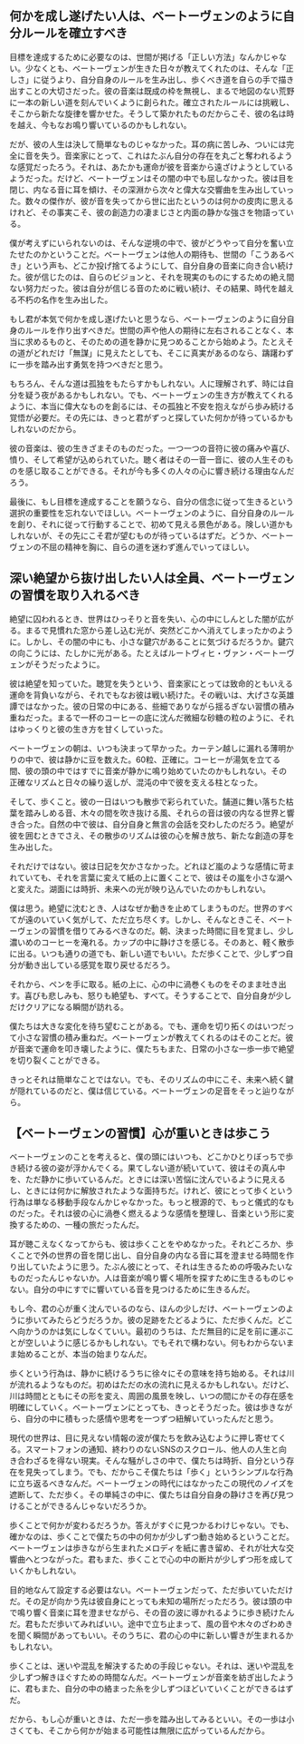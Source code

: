 ## 何かを成し遂げたい人は、ベートーヴェンのように自分ルールを確立すべき

目標を達成するために必要なのは、世間が掲げる「正しい方法」なんかじゃない。少なくとも、ベートーヴェンが生きた日々が教えてくれたのは、そんな「正しさ」に従うより、自分自身のルールを生み出し、歩くべき道を自らの手で描き出すことの大切さだった。彼の音楽は既成の枠を無視し、まるで地図のない荒野に一本の新しい道を刻んでいくように創られた。確立されたルールには挑戦し、そこから新たな旋律を響かせた。そうして築かれたものだからこそ、彼の名は時を越え、今もなお鳴り響いているのかもしれない。

だが、彼の人生は決して簡単なものじゃなかった。耳の病に苦しみ、ついには完全に音を失う。音楽家にとって、これはたぶん自分の存在を丸ごと奪われるような感覚だったろう。それは、あたかも運命が彼を音楽から遠ざけようとしているようだった。だけど、ベートーヴェンはその闇の中でも屈しなかった。彼は目を閉じ、内なる音に耳を傾け、その深淵から次々と偉大な交響曲を生み出していった。数々の傑作が、彼が音を失ってから世に出たというのは何かの皮肉に思えるけれど、その事実こそ、彼の創造力の凄まじさと内面の静かな強さを物語っている。

僕が考えずにいられないのは、そんな逆境の中で、彼がどうやって自分を奮い立たせたのかということだ。ベートーヴェンは他人の期待も、世間の「こうあるべき」という声も、どこか投げ捨てるようにして、自分自身の音楽に向き合い続けた。彼が信じたのは、自らのビジョンと、それを現実のものにするための絶え間ない努力だった。彼は自分が信じる音のために戦い続け、その結果、時代を越える不朽の名作を生み出した。

もし君が本気で何かを成し遂げたいと思うなら、ベートーヴェンのように自分自身のルールを作り出すべきだ。世間の声や他人の期待に左右されることなく、本当に求めるものと、そのための道を静かに見つめることから始めよう。たとえその道がどれだけ「無謀」に見えたとしても、そこに真実があるのなら、躊躇わずに一歩を踏み出す勇気を持つべきだと思う。

もちろん、そんな道は孤独をもたらすかもしれない。人に理解されず、時には自分を疑う夜があるかもしれない。でも、ベートーヴェンの生き方が教えてくれるように、本当に偉大なものを創るには、その孤独と不安を抱えながら歩み続ける覚悟が必要だ。その先には、きっと君がずっと探していた何かが待っているかもしれないのだから。

彼の音楽は、彼の生きざまそのものだった。一つ一つの音符に彼の痛みや喜び、憤り、そして希望が込められていた。聴く者はその一音一音に、彼の人生そのものを感じ取ることができる。それが今も多くの人々の心に響き続ける理由なんだろう。

最後に、もし目標を達成することを願うなら、自分の信念に従って生きるという選択の重要性を忘れないでほしい。ベートーヴェンのように、自分自身のルールを創り、それに従って行動することで、初めて見える景色がある。険しい道かもしれないが、その先にこそ君が望むものが待っているはずだ。どうか、ベートーヴェンの不屈の精神を胸に、自らの道を迷わず進んでいってほしい。

## 深い絶望から抜け出したい人は全員、ベートーヴェンの習慣を取り入れるべき

絶望に囚われるとき、世界はひっそりと音を失い、心の中にしんとした闇が広がる。まるで見慣れた窓から差し込む光が、突然どこかへ消えてしまったかのように。しかし、その闇の中にも、小さな鍵穴があることに気づけるだろうか。鍵穴の向こうには、たしかに光がある。たとえばルートヴィヒ・ヴァン・ベートーヴェンがそうだったように。

彼は絶望を知っていた。聴覚を失うという、音楽家にとっては致命的ともいえる運命を背負いながら、それでもなお彼は戦い続けた。その戦いは、大げさな英雄譚ではなかった。彼の日常の中にある、些細でありながら揺るぎない習慣の積み重ねだった。まるで一杯のコーヒーの底に沈んだ微細な砂糖の粒のように、それはゆっくりと彼の生き方を甘くしていった。

ベートーヴェンの朝は、いつも決まって早かった。カーテン越しに漏れる薄明かりの中で、彼は静かに豆を数えた。60粒、正確に。コーヒーが湯気を立てる間、彼の頭の中ではすでに音楽が静かに鳴り始めていたのかもしれない。その正確なリズムと日々の繰り返しが、混沌の中で彼を支える柱となった。

そして、歩くこと。彼の一日はいつも散歩で彩られていた。舗道に舞い落ちた枯葉を踏みしめる音、木々の間を吹き抜ける風、それらの音は彼の内なる世界と響き合った。自然の中で彼は、自分自身と無言の会話を交わしたのだろう。絶望が彼を囲むときでさえ、その散歩のリズムは彼の心を解き放ち、新たな創造の芽を生み出した。

それだけではない。彼は日記を欠かさなかった。どれほど嵐のような感情に苛まれていても、それを言葉に変えて紙の上に置くことで、彼はその嵐を小さな湖へと変えた。湖面には時折、未来への光が映り込んでいたのかもしれない。

僕は思う。絶望に沈むとき、人はなぜか動きを止めてしまうものだ。世界のすべてが遠のいていく気がして、ただ立ち尽くす。しかし、そんなときこそ、ベートーヴェンの習慣を借りてみるべきなのだ。朝、決まった時間に目を覚まし、少し濃いめのコーヒーを淹れる。カップの中に静けさを感じる。そのあと、軽く散歩に出る。いつも通りの道でも、新しい道でもいい。ただ歩くことで、少しずつ自分が動き出している感覚を取り戻せるだろう。

それから、ペンを手に取る。紙の上に、心の中に渦巻くものをそのまま吐き出す。喜びも悲しみも、怒りも絶望も、すべて。そうすることで、自分自身が少しだけクリアになる瞬間が訪れる。

僕たちは大きな変化を待ち望むことがある。でも、運命を切り拓くのはいつだって小さな習慣の積み重ねだ。ベートーヴェンが教えてくれるのはそのことだ。彼が音楽で運命を叩き壊したように、僕たちもまた、日常の小さな一歩一歩で絶望を切り裂くことができる。

きっとそれは簡単なことではない。でも、そのリズムの中にこそ、未来へ続く鍵が隠れているのだと、僕は信じている。ベートーヴェンの足音をそっと辿りながら。

## 【ベートーヴェンの習慣】心が重いときは歩こう

ベートーヴェンのことを考えると、僕の頭にはいつも、どこかひとりぼっちで歩き続ける彼の姿が浮かんでくる。果てしない道が続いていて、彼はその真ん中を、ただ静かに歩いているんだ。ときには深い苦悩に沈んでいるように見えるし、ときには何かに解放されたような面持ちだ。けれど、彼にとって歩くという行為は単なる移動手段なんかじゃなかった。もっと根源的で、もっと儀式的なものだった。それは彼の心に渦巻く燃えるような感情を整理し、音楽という形に変換するための、一種の旅だったんだ。

耳が聴こえなくなってからも、彼は歩くことをやめなかった。それどころか、歩くことで外の世界の音を閉じ出し、自分自身の内なる音に耳を澄ませる時間を作り出していたように思う。たぶん彼にとって、それは生きるための呼吸みたいなものだったんじゃないか。人は音楽が鳴り響く場所を探すために生きるものじゃない。自分の中にすでに響いている音を見つけるために生きるんだ。

もし今、君の心が重く沈んでいるのなら、ほんの少しだけ、ベートーヴェンのように歩いてみたらどうだろうか。彼の足跡をたどるように、ただ歩くんだ。どこへ向かうのかは気にしなくていい。最初のうちは、ただ無目的に足を前に運ぶことが空しいように感じるかもしれない。でもそれで構わない。何もわからないまま始めることが、本当の始まりなんだ。

歩くという行為は、静かに続けるうちに徐々にその意味を持ち始める。それは川が流れるようなものだ。初めはただの水の流れに見えるかもしれない。だけど、川は時間とともにその形を変え、周囲の風景を映し、いつの間にかその存在感を明確にしていく。ベートーヴェンにとっても、きっとそうだった。彼は歩きながら、自分の中に積もった感情や思考を一つずつ紐解いていったんだと思う。

現代の世界は、目に見えない情報の波が僕たちを飲み込むように押し寄せてくる。スマートフォンの通知、終わりのないSNSのスクロール、他人の人生と向き合わざるを得ない現実。そんな騒がしさの中で、僕たちは時折、自分という存在を見失ってしまう。でも、だからこそ僕たちは「歩く」というシンプルな行為に立ち返るべきなんだ。ベートーヴェンの時代にはなかったこの現代のノイズを遮断して、ただ歩く。その単純さの中に、僕たちは自分自身の静けさを再び見つけることができるんじゃないだろうか。

歩くことで何かが変わるだろうか。答えがすぐに見つかるわけじゃない。でも、確かなのは、歩くことで僕たちの中の何かが少しずつ動き始めるということだ。ベートーヴェンは歩きながら生まれたメロディを紙に書き留め、それが壮大な交響曲へとつながった。君もまた、歩くことで心の中の断片が少しずつ形を成していくかもしれない。

目的地なんて設定する必要はない。ベートーヴェンだって、ただ歩いていただけだ。その足が向かう先は彼自身にとっても未知の場所だっただろう。彼は頭の中で鳴り響く音楽に耳を澄ませながら、その音の波に導かれるように歩き続けたんだ。君もただ歩いてみればいい。途中で立ち止まって、風の音や木々のざわめきを聞く瞬間があってもいい。そのうちに、君の心の中に新しい響きが生まれるかもしれない。

歩くことは、迷いや混乱を解決するための手段じゃない。それは、迷いや混乱を少しずつ解きほぐすための時間なんだ。ベートーヴェンが音楽を紡ぎ出したように、君もまた、自分の中の絡まった糸を少しずつほどいていくことができるはずだ。

だから、もし心が重いときは、ただ一歩を踏み出してみるといい。その一歩は小さくても、そこから何かが始まる可能性は無限に広がっているんだから。